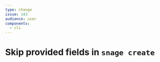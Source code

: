 ```yaml
---
type: change
issue: 143
audience: user
components:
  - cli
---
```

# Skip provided fields in `snage create`
